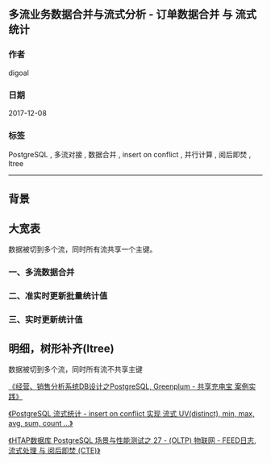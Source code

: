 ## 多流业务数据合并与流式分析 - 订单数据合并 与 流式统计
                      
### 作者                        
digoal                       
                         
### 日期                         
2017-12-08                    
                                  
### 标签                  
PostgreSQL , 多流对接 , 数据合并 , insert on conflict , 并行计算 , 阅后即焚 , ltree   
                  
----                  
                   
## 背景       


## 大宽表
数据被切到多个流，同时所有流共享一个主键。

### 一、多流数据合并

### 二、准实时更新批量统计值

### 三、实时更新统计值


## 明细，树形补齐(ltree)
数据被切到多个流，同时所有流不共享主键

[《经营、销售分析系统DB设计之PostgreSQL, Greenplum - 共享充电宝 案例实践》](201709/20170923_01.md) 


[《PostgreSQL 流式统计 - insert on conflict 实现 流式 UV(distinct), min, max, avg, sum, count ...》](201711/20171123_02.md)  

[《HTAP数据库 PostgreSQL 场景与性能测试之 27 - (OLTP) 物联网 - FEED日志, 流式处理 与 阅后即焚 (CTE)》](201711/20171107_28.md)  







